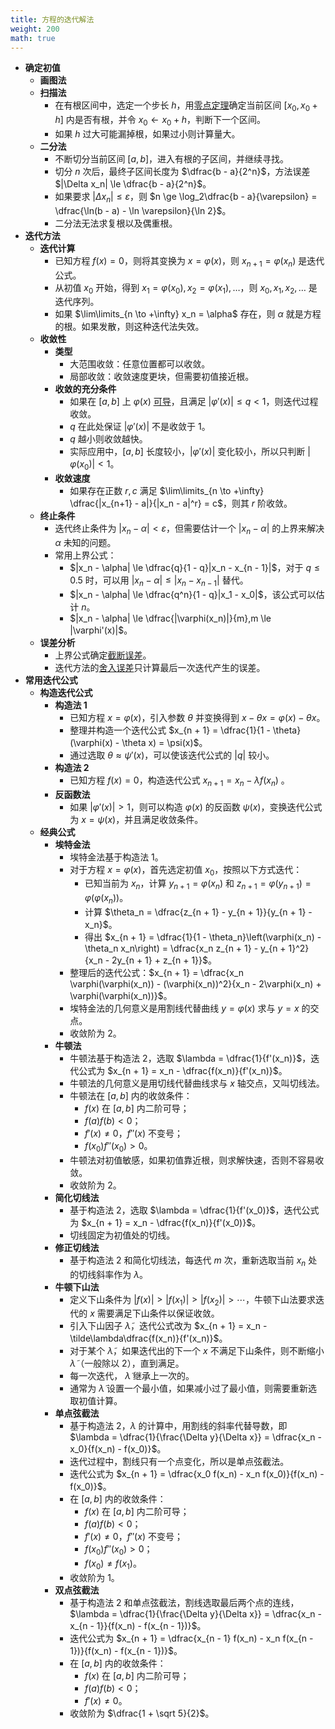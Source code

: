 ```yaml
---
title: 方程的迭代解法
weight: 200
math: true
---
```


- **确定初值**
    - **画图法**
    - **扫描法**
        - 在有根区间中，选定一个步长 $h$，用[零点定理](/docs/mathematics/calculus/function#fkxb1e)确定当前区间 $[x_0,x_0 + h]$ 内是否有根，并令 $x_0 \longleftarrow x_0 + h$，判断下一个区间。
        - 如果 $h$ 过大可能漏掉根，如果过小则计算量大。
    - **二分法**
        - 不断切分当前区间 $[a,b]$，进入有根的子区间，并继续寻找。
        - 切分 $n$ 次后，最终子区间长度为 $\dfrac{b - a}{2^n}$，方法误差 $|\Delta x_n| \le \dfrac{b - a}{2^n}$。
        - 如果要求 $|\Delta x_n| \le \varepsilon$，则 $n \ge \log_2\dfrac{b - a}{\varepsilon} = \dfrac{\ln(b - a) - \ln \varepsilon}{\ln 2}$。
        - 二分法无法求复根以及偶重根。
- **迭代方法**
    - **迭代计算**
        - 已知方程 $f(x) = 0$，则将其变换为 $x = \varphi(x)$，则 $x_{n + 1} = \varphi(x_n)$ 是迭代公式。 <span id="hx4z72"></span>
        - 从初值 $x_0$ 开始，得到 $x_1 = \varphi(x_0),x_2 = \varphi(x_1),\dots$，则 $x_0,x_1,x_2,\dots$ 是迭代序列。
        - 如果 $\lim\limits_{n \to +\infty} x_n = \alpha$ 存在，则 $\alpha$ 就是方程的根。如果发散，则这种迭代法失效。
    - **收敛性**
        - **类型**
            - 大范围收敛：任意位置都可以收敛。
            - 局部收敛：收敛速度更块，但需要初值接近根。
        - **收敛的充分条件**
            -  如果在 $[a, b]$ 上 $\varphi(x)$ [可导](/docs/mathematics/calculus/derivative#ri73aj)，且满足 $|\varphi'(x)| \le q < 1$，则迭代过程收敛。
            - $q$ 在此处保证 $|\varphi'(x)|$ 不是收敛于 $1$。
            - $q$ 越小则收敛越快。
            - 实际应用中，$[a,b]$ 长度较小，$|\varphi'(x)|$ 变化较小，所以只判断 $|\varphi(x_0)|<1$。
        - **收敛速度**
            - 如果存在正数 $r,c$ 满足 $\lim\limits_{n \to +\infty} \dfrac{|x_{n+1} - a|}{|x_n - a|^r} = c$，则其 $r$ 阶收敛。
    - **终止条件**
        - 迭代终止条件为 $|x_n - \alpha| < \varepsilon$，但需要估计一个 $|x_n - \alpha|$ 的上界来解决 $\alpha$ 未知的问题。
        - 常用上界公式：
            - $|x_n - \alpha| \le \dfrac{q}{1 - q}|x_n - x_{n - 1}|$，对于 $q\le 0.5$ 时，可以用 $|x_n - \alpha| \le |x_n - x_{n - 1}|$ 替代。
            - $|x_n - \alpha| \le \dfrac{q^n}{1 - q}|x_1 - x_0|$，该公式可以估计 $n$。
            - $|x_n - \alpha| \le \dfrac{|\varphi(x_n)|}{m},m \le |\varphi'(x)|$。
    - **误差分析**
        - 上界公式确定[截断误差](/docs/computer-science/numerical-analysis/numerical-compution-error#fmii73)。
        - 迭代方法的[舍入误差](/docs/computer-science/numerical-analysis/numerical-compution-error#slzgdw)只计算最后一次迭代产生的误差。
- **常用迭代公式**
    - **构造迭代公式**
        - **构造法 1**
            - 已知方程 $x = \varphi(x)$，引入参数 $\theta$ 并变换得到 $x - \theta x = \varphi(x) - \theta x$。
            - 整理并构造一个迭代公式 $x_{n + 1} = \dfrac{1}{1 - \theta}(\varphi(x) - \theta x) = \psi(x)$。
            - 通过选取 $\theta \approx \psi'(x)$，可以使该迭代公式的 $|q|$ 较小。
        - **构造法 2**
            - 已知方程 $f(x) = 0$，构造迭代公式 $x_{n + 1} = x_n - \lambda f(x_n)$ 。
        - **反函数法**
            - 如果 $|\varphi'(x)|>1$，则可以构造 $\varphi(x)$ 的反函数 $\psi(x)$，变换迭代公式为 $x = \psi(x)$，并且满足收敛条件。
    - **经典公式**
        - **埃特金法**
            - 埃特金法基于构造法 1。
            - 对于方程 $x = \varphi(x)$，首先选定初值 $x_0$，按照以下方式迭代：
                - 已知当前为 $x_n$，计算 $y_{n + 1} = \varphi(x_n)$ 和 $z_{n + 1} = \varphi(y_{n + 1}) = \varphi(\varphi(x_n))$。
                - 计算 $\theta_n = \dfrac{z_{n + 1} - y_{n + 1}}{y_{n + 1} - x_n}$。
                - 得出 $x_{n + 1} = \dfrac{1}{1 - \theta_n}\left(\varphi(x_n) - \theta_n x_n\right) = \dfrac{x_n z_{n + 1} - y_{n + 1}^2}{x_n - 2y_{n + 1} + z_{n + 1}}$。
            - 整理后的迭代公式：$x_{n + 1} = \dfrac{x_n \varphi(\varphi(x_n)) - (\varphi(x_n))^2}{x_n - 2\varphi(x_n) + \varphi(\varphi(x_n))}$。
            - 埃特金法的几何意义是用割线代替曲线 $y = \varphi(x)$ 求与 $y = x$ 的交点。
            - 收敛阶为 $2$。
        - **牛顿法**
            - 牛顿法基于构造法 2，选取 $\lambda = \dfrac{1}{f'(x_n)}$，迭代公式为 $x_{n + 1} = x_n - \dfrac{f(x_n)}{f'(x_n)}$。
            - 牛顿法的几何意义是用切线代替曲线求与 $x$ 轴交点，又叫切线法。
            - 牛顿法在 $[a,b]$ 内的收敛条件：
                - $f(x)$ 在 $[a,b]$ 内二阶可导；
                - $f(a)f(b) < 0$；
                - $f'(x) \ne 0$，$f''(x)$ 不变号；
                - $f(x_0)f''(x_0) > 0$。
            - 牛顿法对初值敏感，如果初值靠近根，则求解快速，否则不容易收敛。
            - 收敛阶为 $2$。
        - **简化切线法**
            - 基于构造法 2，选取 $\lambda = \dfrac{1}{f'(x_0)}$，迭代公式为 $x_{n + 1} = x_n - \dfrac{f(x_n)}{f'(x_0)}$。
            - 切线固定为初值处的切线。
        - **修正切线法**
            - 基于构造法 2 和简化切线法，每迭代 $m$ 次，重新选取当前 $x_n$ 处的切线斜率作为 $\lambda$。
        - **牛顿下山法**
            - 定义下山条件为 $|f(x)| > |f(x_1)| > |f(x_2)| > \cdots$，牛顿下山法要求迭代的 $x$ 需要满足下山条件以保证收敛。
            - 引入下山因子 $\tilde\lambda$，迭代公式改为 $x_{n + 1} = x_n - \tilde\lambda\dfrac{f(x_n)}{f'(x_n)}$。
            - 对于某个 $\tilde\lambda$，如果迭代出的下一个 $x$ 不满足下山条件，则不断缩小 $\tilde\lambda$（一般除以 $2$），直到满足。
            - 每一次迭代， $\tilde\lambda$ 继承上一次的。
            - 通常为 $\tilde\lambda$ 设置一个最小值，如果减小过了最小值，则需要重新选取初值计算。
        - **单点弦截法**
            - 基于构造法 2，$\lambda$ 的计算中，用割线的斜率代替导数，即 $\lambda = \dfrac{1}{\frac{\Delta y}{\Delta x}} = \dfrac{x_n - x_0}{f(x_n) - f(x_0)}$。
            - 迭代过程中，割线只有一个点变化，所以是单点弦截法。
            - 迭代公式为 $x_{n + 1} = \dfrac{x_0 f(x_n) - x_n f(x_0)}{f(x_n) - f(x_0)}$。
            - 在 $[a,b]$ 内的收敛条件：
                - $f(x)$ 在 $[a,b]$ 内二阶可导；
                - $f(a)f(b) < 0$；
                - $f'(x) \ne 0$，$f''(x)$ 不变号；
                - $f(x_0)f''(x_0) > 0$；
                - $f(x_0) \ne f(x_1)$。
            - 收敛阶为 $1$。
        - **双点弦截法**
            - 基于构造法 2 和单点弦截法，割线选取最后两个点的连线，$\lambda = \dfrac{1}{\frac{\Delta y}{\Delta x}} = \dfrac{x_n - x_{n - 1}}{f(x_n) - f(x_{n - 1})}$。
            - 迭代公式为 $x_{n + 1} = \dfrac{x_{n - 1} f(x_n) - x_n f(x_{n - 1})}{f(x_n) - f(x_{n - 1})}$。
            - 在 $[a,b]$ 内的收敛条件：
                - $f(x)$ 在 $[a,b]$ 内二阶可导；
                - $f(a)f(b) < 0$；
                - $f'(x) \ne 0$。
            - 收敛阶为 $\dfrac{1 + \sqrt 5}{2}$。
